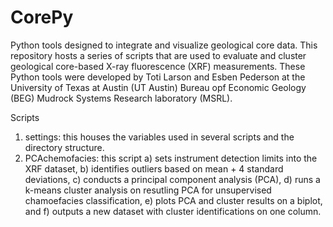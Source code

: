 # CorePy
Python tools designed to integrate and visualize geological core data.
This repository hosts a series of scripts that are used to evaluate 
and cluster geological core-based X-ray fluorescence (XRF) measurements.
These Python tools were developed by Toti Larson and Esben Pederson at the 
University of Texas at Austin (UT Austin) Bureau opf Economic Geology (BEG) 
Mudrock Systems Research laboratory (MSRL).


Scripts
1) settings: this houses the variables used in several scripts and the 
directory structure. 
2) PCAchemofacies: this script a) sets instrument detection limits into the
XRF dataset, b) identifies outliers based on mean + 4 standard deviations, c)
conducts a principal component analysis (PCA), d) runs a k-means cluster analysis on
resutling PCA for unsupervised chamoefacies classification, e) plots PCA and cluster
results on a biplot, and f) outputs a new dataset with cluster identifications on one 
column.

